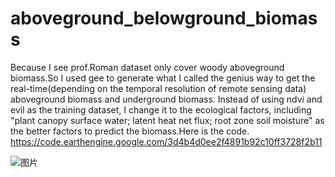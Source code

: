 # aboveground_belowground_biomass

Because I see prof.Roman dataset only cover woody aboveground biomass.So I used gee to generate what I called the genius way to get the real-time(depending on the temporal resolution of remote sensing data) aboveground biomass and underground biomass. Instead of using ndvi and evil as the training dataset, I change it to the ecological factors, including "plant canopy surface water; latent heat net flux; root zone soil moisture"  as the better factors to predict the biomass.Here is the code. 
https://code.earthengine.google.com/3d4b4d0ee2f4891b92c10ff3728f2b11



![图片](https://user-images.githubusercontent.com/76504267/227414309-cd85bdd5-a3de-4050-aded-9b5a7d0520f6.png)

